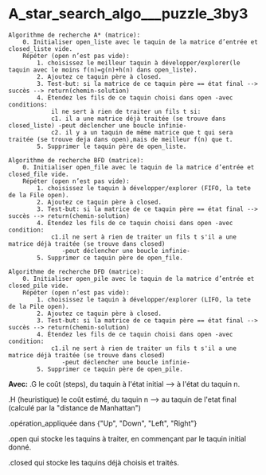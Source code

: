 # A_star_search_algo___puzzle_3by3

```
Algorithme de recherche A* (matrice):
    0. Initialiser open_liste avec le taquin de la matrice d’entrée et closed_liste vide.
    Répéter (open n’est pas vide):
        1. choisissez le meilleur taquin à développer/explorer(le taquin avec le moins f(n)=g(n)+h(n) dans open_liste).
        2. Ajoutez ce taquin père à closed.
        3. Test-but: si la matrice de ce taquin père == état final --> succès --> return(chemin-solution)
        4. Étendez les fils de ce taquin choisi dans open -avec conditions:
            il ne sert à rien de traiter un fils t si:
            c1. il a une matrice déjà traitée (se trouve dans closed_liste) -peut déclencher une boucle infinie-
            c2. il y a un taquin de même matrice que t qui sera traitée (se trouve deja dans open),mais de meilleur f(n) que t.
        5. Supprimer le taquin père de open_liste.
```
```
Algorithme de recherche BFD (matrice):
    0. Initialiser open_file avec le taquin de la matrice d’entrée et closed_file vide.
    Répéter (open n’est pas vide):
        1. choisissez le taquin à développer/explorer (FIFO, la tete de la File open).
        2. Ajoutez ce taquin père à closed.
        3. Test-but: si la matrice de ce taquin père == état final --> succès --> return(chemin-solution)
        4. Étendez les fils de ce taquin choisi dans open -avec condition:
            c1.il ne sert à rien de traiter un fils t s'il a une matrice déjà traitée (se trouve dans closed) 
               -peut déclencher une boucle infinie-    
        5. Supprimer ce taquin père de open_file.
```
```
Algorithme de recherche DFD (matrice):
    0. Initialiser open_pile avec le taquin de la matrice d’entrée et closed_pile vide.
    Répéter (open n’est pas vide):
        1. choisissez le taquin à développer/explorer (LIFO, la tete de la Pile open).
        2. Ajoutez ce taquin père à closed.
        3. Test-but: si la matrice de ce taquin père == état final --> succès --> return(chemin-solution)
        4. Étendez les fils de ce taquin choisi dans open -avec condition:
            c1.il ne sert à rien de traiter un fils t s'il a une matrice déjà traitée (se trouve dans closed) 
               -peut déclencher une boucle infinie-    
        5. Supprimer ce taquin père de open_pile.
```
**Avec:**
.G le coût (steps), du taquin à l'état initial --> à l'état du taquin n.

.H (heuristique) le coût estimé, du taquin n --> au taquin de l'etat final (calculé par la "distance de Manhattan") 

.opération_appliquée dans {"Up", "Down", "Left", "Right"}

.open qui stocke les taquins à traiter, en commençant par le taquin initial donné.

.closed qui stocke les taquins déjà choisis et traités.